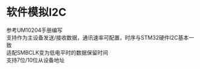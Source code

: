 # 软件模拟I2C

参考UM10204手册编写  
支持作为主设备发送/接收数据，通讯速率可配置，时序与STM32硬件I2C基本一致  
适配SMBCLK变为低电平时的数据保留时间  
支持7位/10位从设备地址  